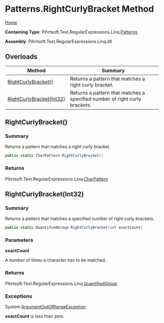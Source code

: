 # Patterns\.RightCurlyBracket Method

[Home](../../../../../../README.md)

**Containing Type**: Pihrtsoft\.Text\.RegularExpressions\.Linq\.[Patterns](../README.md)

**Assembly**: Pihrtsoft\.Text\.RegularExpressions\.Linq\.dll

## Overloads

| Method | Summary |
| ------ | ------- |
| [RightCurlyBracket()](#Pihrtsoft_Text_RegularExpressions_Linq_Patterns_RightCurlyBracket) | Returns a pattern that matches a right curly bracket\. |
| [RightCurlyBracket(Int32)](#Pihrtsoft_Text_RegularExpressions_Linq_Patterns_RightCurlyBracket_System_Int32_) | Returns a pattern that matches a specified number of right curly brackets\. |

## RightCurlyBracket\(\) <a name="Pihrtsoft_Text_RegularExpressions_Linq_Patterns_RightCurlyBracket"></a>

### Summary

Returns a pattern that matches a right curly bracket\.

```csharp
public static CharPattern RightCurlyBracket()
```

### Returns

Pihrtsoft\.Text\.RegularExpressions\.Linq\.[CharPattern](../../CharPattern/README.md)

## RightCurlyBracket\(Int32\) <a name="Pihrtsoft_Text_RegularExpressions_Linq_Patterns_RightCurlyBracket_System_Int32_"></a>

### Summary

Returns a pattern that matches a specified number of right curly brackets\.

```csharp
public static QuantifiedGroup RightCurlyBracket(int exactCount)
```

### Parameters

**exactCount**

A number of times a character has to be matched\.

### Returns

Pihrtsoft\.Text\.RegularExpressions\.Linq\.[QuantifiedGroup](../../QuantifiedGroup/README.md)

### Exceptions

System\.[ArgumentOutOfRangeException](https://docs.microsoft.com/en-us/dotnet/api/system.argumentoutofrangeexception)

**exactCount** is less than zero\.

